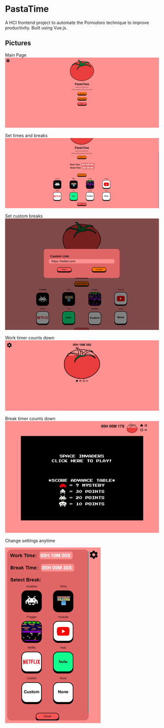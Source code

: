 # PastaTime

A HCI frontend project to automate the Pomodoro technique to improve productivity.
Built using Vue.js.

## Pictures

Main Page
![alt text](https://github.com/vameresh/493pastatime/blob/main/pictures/splash.PNG?raw=true)

Set times and breaks
![alt text](https://github.com/vameresh/493pastatime/blob/main/pictures/splash_select.PNG?raw=true)

Set custom breaks
![alt text](https://github.com/vameresh/493pastatime/blob/main/pictures/index_game_custom.png?raw=true)

Work timer counts down
![alt text](https://github.com/vameresh/493pastatime/blob/main/pictures/work.png?raw=true)

Break timer counts down
![alt text](https://github.com/vameresh/493pastatime/blob/main/pictures/break.png?raw=true)

Change settings anytime

![alt text](https://github.com/vameresh/493pastatime/blob/main/pictures/settings_panel.png?raw=true)